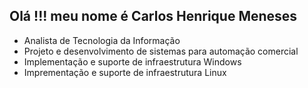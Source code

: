 ## Olá !!! meu nome é Carlos Henrique Meneses

- Analista de Tecnologia da Informação
- Projeto e desenvolvimento de sistemas para automação comercial
- Implementação e suporte de infraestrutura Windows 
- Imprementação e suporte de infraestrutura Linux
